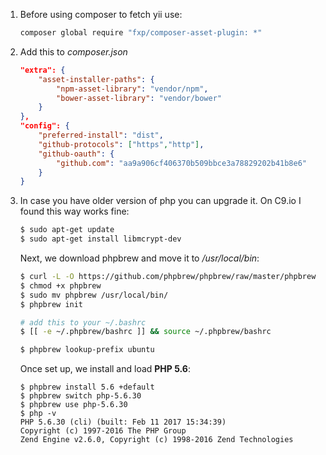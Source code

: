 1. Before using composer to fetch yii use:
	```bash
	composer global require "fxp/composer-asset-plugin: *"
	```
2. Add this to _composer.json_
	```json
	"extra": {
		"asset-installer-paths": {
			"npm-asset-library": "vendor/npm",
			"bower-asset-library": "vendor/bower"
		}
	},
	"config": {
		"preferred-install": "dist",
		"github-protocols": ["https","http"],
		"github-oauth": {
			"github.com": "aa9a906cf406370b509bbce3a78829202b41b8e6"
		}
	}
	```
3. In case you have older version of php you can upgrade it. On C9.io I found this way works fine:
	```bash
	$ sudo apt-get update
	$ sudo apt-get install libmcrypt-dev
	```
	Next, we download phpbrew and move it to _/usr/local/bin_:
	```bash
	$ curl -L -O https://github.com/phpbrew/phpbrew/raw/master/phpbrew
	$ chmod +x phpbrew
	$ sudo mv phpbrew /usr/local/bin/
	$ phpbrew init
	
	# add this to your ~/.bashrc
	$ [[ -e ~/.phpbrew/bashrc ]] && source ~/.phpbrew/bashrc
	
	$ phpbrew lookup-prefix ubuntu
	```
	Once set up, we install and load **PHP 5.6**:
	```
	$ phpbrew install 5.6 +default
	$ phpbrew switch php-5.6.30
	$ phpbrew use php-5.6.30
	$ php -v
	PHP 5.6.30 (cli) (built: Feb 11 2017 15:34:39) 
	Copyright (c) 1997-2016 The PHP Group
	Zend Engine v2.6.0, Copyright (c) 1998-2016 Zend Technologies
	```